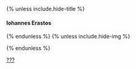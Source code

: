 {% unless include.hide-title %}
#### Iohannes Erastos

{% endunless %}
{% unless include.hide-img %}

{% endunless %}


[???](/star/mainquest#iohannes-erastos)